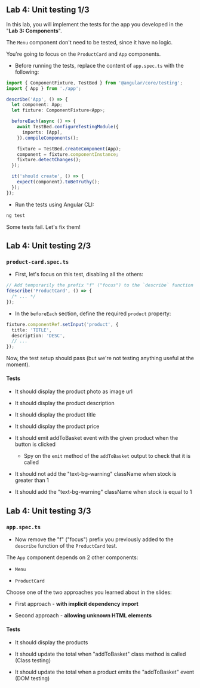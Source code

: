 ## Lab 4: Unit testing 1/3

In this lab, you will implement the tests for the app you developed in the "**Lab 3: Components**".

The `Menu` component don't need to be tested, since it have no logic.

You're going to focus on the `ProductCard` and `App` components.

- Before running the tests, replace the content of `app.spec.ts` with the following:

```ts
import { ComponentFixture, TestBed } from '@angular/core/testing';
import { App } from './app';

describe('App', () => {
  let component: App;
  let fixture: ComponentFixture<App>;

  beforeEach(async () => {
    await TestBed.configureTestingModule({
      imports: [App],
    }).compileComponents();

    fixture = TestBed.createComponent(App);
    component = fixture.componentInstance;
    fixture.detectChanges();
  });

  it('should create', () => {
    expect(component).toBeTruthy();
  });
});
```

- Run the tests using Angular CLI:

```bash
ng test
```

Some tests fail. Let's fix them!



## Lab 4: Unit testing 2/3
### `product-card.spec.ts`

- First, let's focus on this test, disabling all the others:

```ts
// Add temporarily the prefix "f" ("focus") to the `describe` function
fdescribe('ProductCard', () => {
  /* ... */
});
```

- In the `beforeEach` section, define the required `product` property:

```ts
fixture.componentRef.setInput('product', {
  title: 'TITLE',
  description: 'DESC',
  // ...
});
```

Now, the test setup should pass (but we're not testing anything useful at the moment).

#### Tests

- It should display the product photo as image url

- It should display the product description

- It should display the product title

- It should display the product price

- It should emit addToBasket event with the given product when the button is clicked
  - Spy on the `emit` method of the `addToBasket` output to check that it is called

- It should not add the "text-bg-warning" className when stock is greater than 1

- It should add the "text-bg-warning" className when stock is equal to 1



## Lab 4: Unit testing 3/3
### `app.spec.ts`

- Now remove the "f" ("focus") prefix you previously added to the `describe` function of the `ProductCard` test.

The `App` component depends on 2 other components:

- `Menu`

- `ProductCard`

Choose one of the two approaches you learned about in the slides:

- First approach - **with implicit dependency import**

- Second approach - **allowing unknown HTML elements**

#### Tests

- It should display the products

- It should update the total when "addToBasket" class method is called (Class testing)

- It should update the total when a product emits the "addToBasket" event (DOM testing)

